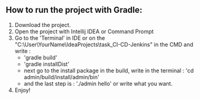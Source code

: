 How to run the project with Gradle:
-

1. Download the project.
2. Open the project with Intellij IDEA or Command Prompt
3. Go to the 'Terminal' in IDE or on the "C:\User\YourName\IdeaProjects\task_CI-CD-Jenkins" in the CMD and write :
   - 'gradle build'
   - 'gradle installDist'
   - next go to the install package in the build, write in the terminal : 'cd admin/build/install/admin/bin'
   - and the last step is : './admin hello' or write what you want.
4. Enjoy!